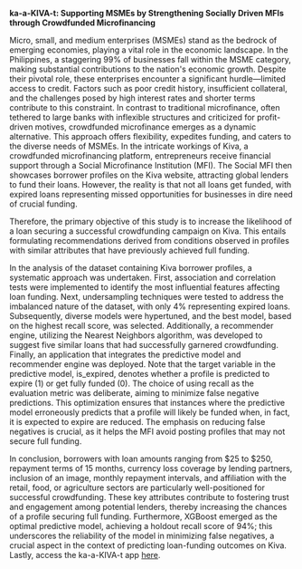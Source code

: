 **ka-a-KIVA-t: Supporting MSMEs by Strengthening Socially Driven MFIs through Crowdfunded Microfinancing**

Micro, small, and medium enterprises (MSMEs) stand as the bedrock of emerging economies, playing a vital role in the economic landscape. In the Philippines, a staggering 99% of businesses fall within the MSME category, making substantial contributions to the nation's economic growth. Despite their pivotal role, these enterprises encounter a significant hurdle—limited access to credit. Factors such as poor credit history, insufficient collateral, and the challenges posed by high interest rates and shorter terms contribute to this constraint. In contrast to traditional microfinance, often tethered to large banks with inflexible structures and criticized for profit-driven motives, crowdfunded microfinance emerges as a dynamic alternative. This approach offers flexibility, expedites funding, and caters to the diverse needs of MSMEs. In the intricate workings of Kiva, a crowdfunded microfinancing platform, entrepreneurs receive financial support through a Social Microfinance Institution (MFI). The Social MFI then showcases borrower profiles on the Kiva website, attracting global lenders to fund their loans. However, the reality is that not all loans get funded, with expired loans representing missed opportunities for businesses in dire need of crucial funding.

Therefore, the primary objective of this study is to increase the likelihood of a loan securing a successful crowdfunding campaign on Kiva. This entails formulating recommendations derived from conditions observed in profiles with similar attributes that have previously achieved full funding.

In the analysis of the dataset containing Kiva borrower profiles, a systematic approach was undertaken. First, association and correlation tests were implemented to identify the most influential features affecting loan funding. Next, undersampling techniques were tested to address the imbalanced nature of the dataset, with only 4% representing expired loans. Subsequently, diverse models were hypertuned, and the best model, based on the highest recall score, was selected. Additionally, a recommender engine, utilizing the Nearest Neighbors algorithm, was developed to suggest five similar loans that had successfully garnered crowdfunding. Finally, an application that integrates the predictive model and recommender engine was deployed. Note that the target variable in the predictive model, is_expired, denotes whether a profile is predicted to expire (1) or get fully funded (0). The choice of using recall as the evaluation metric was deliberate, aiming to minimize false negative predictions. This optimization ensures that instances where the predictive model erroneously predicts that a profile will likely be funded when, in fact, it is expected to expire are reduced. The emphasis on reducing false negatives is crucial, as it helps the MFI avoid posting profiles that may not secure full funding.

In conclusion, borrowers with loan amounts ranging from $25 to $250, repayment terms of 15 months, currency loss coverage by lending partners, inclusion of an image, monthly repayment intervals, and affiliation with the retail, food, or agriculture sectors are particularly well-positioned for successful crowdfunding. These key attributes contribute to fostering trust and engagement among potential lenders, thereby increasing the chances of a profile securing full funding. Furthermore, XGBoost emerged as the optimal predictive model, achieving a holdout recall score of 94%; this underscores the reliability of the model in minimizing false negatives, a crucial aspect in the context of predicting loan-funding outcomes on Kiva. Lastly, access the ka-a-KIVA-t app [here]( https://kiva-recommender-engine.streamlit.app/?fbclid=IwAR3f2qFGxja0VCVUoSy40JmEu9TOvL8q41zz1EoSB3wudEo8R5MX-r3INWc).
